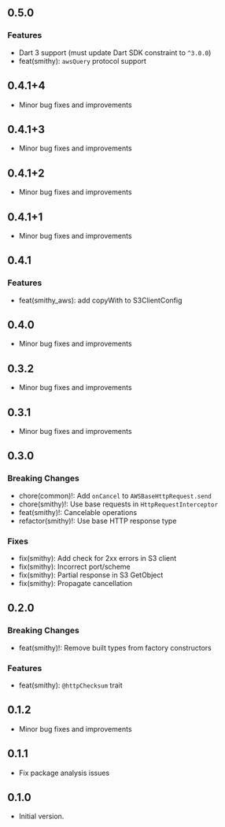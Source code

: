 ## 0.5.0

### Features
- Dart 3 support (must update Dart SDK constraint to `^3.0.0`)
- feat(smithy): `awsQuery` protocol support

## 0.4.1+4

- Minor bug fixes and improvements

## 0.4.1+3

- Minor bug fixes and improvements

## 0.4.1+2

- Minor bug fixes and improvements

## 0.4.1+1

- Minor bug fixes and improvements

## 0.4.1

### Features
- feat(smithy_aws): add copyWith to S3ClientConfig

## 0.4.0

- Minor bug fixes and improvements

## 0.3.2

- Minor bug fixes and improvements

## 0.3.1

- Minor bug fixes and improvements

## 0.3.0

### Breaking Changes
- chore(common)!: Add `onCancel` to `AWSBaseHttpRequest.send`
- chore(smithy)!: Use base requests in `HttpRequestInterceptor`
- feat(smithy)!: Cancelable operations
- refactor(smithy)!: Use base HTTP response type

### Fixes
- fix(smithy): Add check for 2xx errors in S3 client
- fix(smithy): Incorrect port/scheme
- fix(smithy): Partial response in S3 GetObject
- fix(smithy): Propagate cancellation

## 0.2.0

### Breaking Changes
- feat(smithy)!: Remove built types from factory constructors

### Features
- feat(smithy): `@httpChecksum` trait

## 0.1.2

- Minor bug fixes and improvements

## 0.1.1

- Fix package analysis issues

## 0.1.0

- Initial version.
